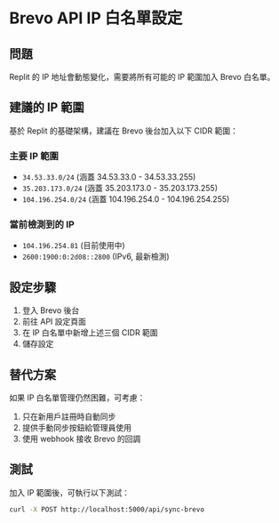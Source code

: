 # Brevo API IP 白名單設定

## 問題
Replit 的 IP 地址會動態變化，需要將所有可能的 IP 範圍加入 Brevo 白名單。

## 建議的 IP 範圍
基於 Replit 的基礎架構，建議在 Brevo 後台加入以下 CIDR 範圍：

### 主要 IP 範圍
- `34.53.33.0/24` (涵蓋 34.53.33.0 - 34.53.33.255)
- `35.203.173.0/24` (涵蓋 35.203.173.0 - 35.203.173.255)
- `104.196.254.0/24` (涵蓋 104.196.254.0 - 104.196.254.255)

### 當前檢測到的 IP
- `104.196.254.81` (目前使用中)
- `2600:1900:0:2d08::2800` (IPv6, 最新檢測)

## 設定步驟
1. 登入 Brevo 後台
2. 前往 API 設定頁面
3. 在 IP 白名單中新增上述三個 CIDR 範圍
4. 儲存設定

## 替代方案
如果 IP 白名單管理仍然困難，可考慮：
1. 只在新用戶註冊時自動同步
2. 提供手動同步按鈕給管理員使用
3. 使用 webhook 接收 Brevo 的回調

## 測試
加入 IP 範圍後，可執行以下測試：
```bash
curl -X POST http://localhost:5000/api/sync-brevo
```